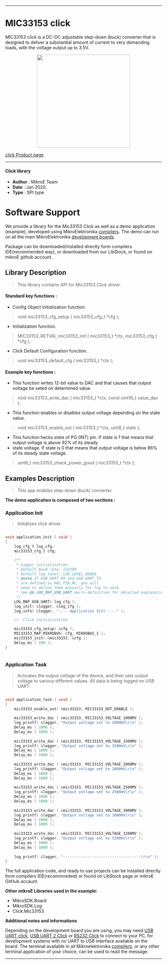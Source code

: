 

---
# MIC33153 click

MIC33153 click is a DC-DC adjustable step-down (buck) converter that is designed to deliver a substantial amount of current to very demanding loads, with the voltage output up to 3.5V.

<p align="center">
  <img src="https://download.mikroe.com/images/click_for_ide/mic33153_click.png" height=300px>
</p>

[click Product page](https://www.mikroe.com/mic33153-click)

---


#### Click library 

- **Author**        : MikroE Team
- **Date**          : Jan 2020.
- **Type**          : SPI type


# Software Support

We provide a library for the Mic33153 Click 
as well as a demo application (example), developed using MikroElektronika 
[compilers](https://shop.mikroe.com/compilers). 
The demo can run on all the main MikroElektronika [development boards](https://shop.mikroe.com/development-boards).

Package can be downloaded/installed directly form compilers IDE(recommended way), or downloaded from our LibStock, or found on mikroE github account. 

## Library Description

> This library contains API for Mic33153 Click driver.

#### Standard key functions :

- Config Object Initialization function.
> void mic33153_cfg_setup ( mic33153_cfg_t *cfg ); 
 
- Initialization function.
> MIC33153_RETVAL mic33153_init ( mic33153_t *ctx, mic33153_cfg_t *cfg );

- Click Default Configuration function.
> void mic33153_default_cfg ( mic33153_t *ctx );


#### Example key functions :

- This function writes 12-bit value to DAC and that causes that output voltage be seted on determined value.
> void mic33153_write_dac ( mic33153_t *ctx, const uint16_t value_dac );
 
- This function enables or disables output voltage depending on the state value.
> void mic33153_enable_out ( mic33153_t *ctx, uint8_t state );

- This function hecks state of PG (INT) pin. If state is 1 that means that output voltage is above 92% of its steady
- state voltage. If state is 0 that means that output voltage is below 86% of its steady state voltage.
> uint8_t mic33153_check_power_good ( mic33153_t *ctx );

## Examples Description

> This app enables step-down (buck) converter.

**The demo application is composed of two sections :**

### Application Init 

> Initializes click driver.

```c

void application_init ( void )
{
    log_cfg_t log_cfg;
    mic33153_cfg_t cfg;

    /** 
     * Logger initialization.
     * Default baud rate: 115200
     * Default log level: LOG_LEVEL_DEBUG
     * @note If USB_UART_RX and USB_UART_TX 
     * are defined as HAL_PIN_NC, you will 
     * need to define them manually for log to work. 
     * See @b LOG_MAP_USB_UART macro definition for detailed explanation.
     */
    LOG_MAP_USB_UART( log_cfg );
    log_init( &logger, &log_cfg );
    log_info( &logger, "---- Application Init ----" );

    //  Click initialization.

    mic33153_cfg_setup( &cfg );
    MIC33153_MAP_MIKROBUS( cfg, MIKROBUS_1 );
    mic33153_init( &mic33153, &cfg );
    Delay_ms ( 100 );
}
  
```

### Application Task

> Activates the output voltage of the device, and then sets output voltage to various different values.
> All data is being logged on USB UART.  

```c

void application_task ( void )
{
    mic33153_enable_out( &mic33153, MIC33153_OUT_ENABLE );
    
    mic33153_write_dac ( &mic33153, MIC33153_VOLTAGE_1000MV );
    log_printf( &logger, "Output voltage set to 1000mV\r\n" );
    Delay_ms ( 1000 );
    Delay_ms ( 1000 );
    
    mic33153_write_dac ( &mic33153, MIC33153_VOLTAGE_1500MV );
    log_printf( &logger, "Output voltage set to 1500mV\r\n" );
    Delay_ms ( 1000 );
    Delay_ms ( 1000 );
    
    mic33153_write_dac ( &mic33153, MIC33153_VOLTAGE_2000MV );
    log_printf( &logger, "Output voltage set to 2000mV\r\n" );
    Delay_ms ( 1000 );
    Delay_ms ( 1000 );
    
    mic33153_write_dac ( &mic33153, MIC33153_VOLTAGE_2500MV );
    log_printf( &logger, "Output voltage set to 2500mV\r\n" );
    Delay_ms ( 1000 );
    Delay_ms ( 1000 );
    
    mic33153_write_dac ( &mic33153, MIC33153_VOLTAGE_3000MV );
    log_printf( &logger, "Output voltage set to 3000mV\r\n" );
    Delay_ms ( 1000 );
    Delay_ms ( 1000 );
    
    mic33153_write_dac ( &mic33153, MIC33153_VOLTAGE_3200MV );
    log_printf( &logger, "Output voltage set to 3200mV\r\n" );
    Delay_ms ( 1000 );
    Delay_ms ( 1000 );
    
    log_printf( &logger, "-----------------------------------\r\n" );
}

```

The full application code, and ready to use projects can be  installed directly form compilers IDE(recommneded) or found on LibStock page or mikroE GitHub accaunt.

**Other mikroE Libraries used in the example:** 

- MikroSDK.Board
- MikroSDK.Log
- Click.Mic33153

**Additional notes and informations**

Depending on the development board you are using, you may need 
[USB UART click](https://shop.mikroe.com/usb-uart-click), 
[USB UART 2 Click](https://shop.mikroe.com/usb-uart-2-click) or 
[RS232 Click](https://shop.mikroe.com/rs232-click) to connect to your PC, for 
development systems with no UART to USB interface available on the board. The 
terminal available in all Mikroelektronika 
[compilers](https://shop.mikroe.com/compilers), or any other terminal application 
of your choice, can be used to read the message.



---
